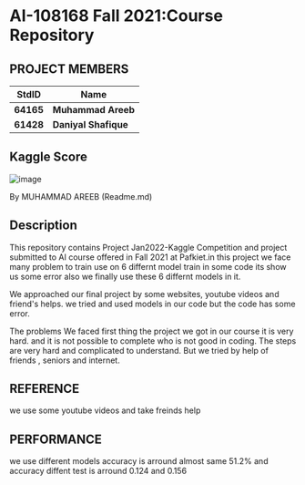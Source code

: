 


# AI-108168 Fall 2021:Course Repository #

## PROJECT MEMBERS ##
StdID | Name
------------ | -------------
**64165** | **Muhammad Areeb**
**61428** | **Daniyal Shafique**


## Kaggle Score ##
![image](https://user-images.githubusercontent.com/89004554/148608918-43c839e8-c574-4a1b-b99d-4fb61b8fc249.png)
 
 By  MUHAMMAD AREEB (Readme.md)
 
## Description ##
This repository contains Project Jan2022-Kaggle Competition and project submitted to AI course offered in Fall 2021 at Pafkiet.in this project we face many problem to train use on 6 differnt model train in some code its show us some error also we finally use these 6 differnt models in it.

We approached our final project by some websites, youtube videos and friend's helps.
we tried and used models in our code but the code has some error.

The problems We faced first thing the project we got in our course it is very hard.
and it is not possible to complete who is not good in coding.
The steps are very hard and complicated to understand.
But we tried by help of friends , seniors and internet.


## REFERENCE ##
we use some youtube videos and take freinds help 

## PERFORMANCE ##
we use different models accuracy is arround almost same  51.2% and accuracy diffent test is arround 0.124 and 0.156 
 
 


